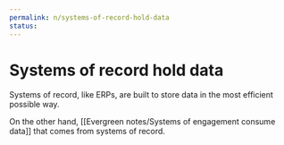 ```yaml
---
permalink: n/systems-of-record-hold-data
status: 
---
```

# Systems of record hold data

Systems of record, like ERPs, are built to store data in the most efficient possible way.

On the other hand, [[Evergreen notes/Systems of engagement consume data]] that comes from systems of record.
